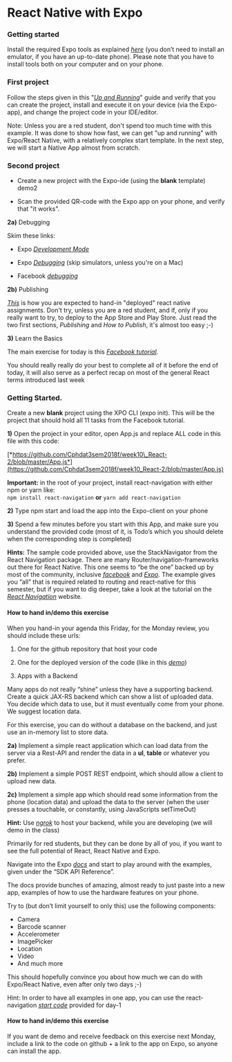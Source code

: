 # React Native with Expo
### Getting started

Install the required Expo tools as explained
[*here*](https://docs.expo.io/versions/latest/introduction/installation.html)
(you don’t need to install an emulator, if you have an up-to-date
phone). Please note that you have to install tools both on your computer
and on your phone.

### First project 


Follow the steps given in this "[*Up and
Running*](https://docs.expo.io/versions/latest/guides/up-and-running.html)"
guide and verify that you can create the project, install and execute it
on your device (via the Expo-app), and change the project code in your
IDE/editor.

Note: Unless you are a red student, don't spend too much time with this
example. It was done to show how fast, we can get "up and running" with
Expo/React Native, with a relatively complex start template. In the next
step, we will start a Native App almost from scratch.

### Second project 

- Create a new project with the Expo-ide (using the **blank** template) demo2

- Scan the provided QR-code with the Expo app on your phone, and verify that "it works".

**2a)** Debugging

Skim these links:

- Expo [*Development Mode*](https://docs.expo.io/versions/latest/guides/development-mode.html)

- Expo [*Debugging*](https://docs.expo.io/versions/latest/guides/debugging.html) (skip simulators, unless you're on a Mac)

- Facebook [*debugging*](https://facebook.github.io/react-native/docs/debugging.html)

**2b)** Publishing 

[*This*](https://docs.expo.io/versions/latest/guides/publishing.html) is
how you are expected to hand-in "deployed" react native assignments.
Don't try, unless you are a red student, and if, only if you really want
to try, to deploy to the App Store and Play Store. Just read the two
first sections, *Publishing* and *How to Publish*, it's almost too easy
;-)

**3)** Learn the Basics

The main exercise for today is this [*Facebook tutorial*](https://facebook.github.io/react-native/docs/getting-started.html).

You should really really do your best to complete all of it before the
end of today, it will also serve as a perfect recap on most of the
general React terms introduced last week

### Getting Started.

Create a new **blank**
project using the XPO CLI (expo init). This will be the project that
should hold all 11 tasks from the Facebook tutorial.

**1)** Open the project in your editor, open App.js and replace ALL code in this file with this code:

[*https://github.com/Cphdat3sem2018f/week10\_React-2/blob/master/App.js*](https://github.com/Cphdat3sem2018f/week10_React-2/blob/master/App.js)

**Important:** in the root of your project, install react-navigation with either npm or yarn
like:  
`npm install react-navigation` **or**  `yarn add react-navigation`

**2)** Type npm start and load the app into the Expo-client on your phone

**3)** Spend a few minutes before you start with this App, and make sure you understand the provided code (most of it, is Todo’s which you should delete when the
corresponding step is completed)

**Hints:** The sample code provided above, use the StackNavigator from the React Navigation package. There are many Router/navigation-frameworks out there for React Native. This one seems to “be the one” backed up by most of the community, inclusive [*facebook*](https://facebook.github.io/react-native/docs/navigation.html)
and [*Expo*](https://docs.expo.io/versions/v28.0.0/guides/routing-and-navigation#__next).
The example gives you “all” that is required related to routing and
react-native for this semester, but if you want to dig deeper, take a
look at the tutorial on the [*React
Navigation*](https://reactnavigation.org/docs/en/getting-started.html)
website.

#### **How to hand in/demo this exercise**

When you hand-in your agenda this Friday, for the Monday review, you should include these urls:

1.  <span id="_jsu0iumhs582" class="anchor"></span>One for the github repository that host your code

2.  <span id="_9zromvd1ih55" class="anchor"></span>One for the deployed
version of the code (like in this
[*demo*](https://expo.io/@lars/blank))

3. Apps with a Backend

Many apps do not really “shine” unless they have a supporting backend. Create a quick JAX-RS backend which can show a list of uploaded data. You decide which data to
use, but it must eventually come from your phone. We suggest location data.

For this exercise, you can do without a database on the backend, and just use an in-memory list to store data.

**2a)** Implement a simple react application which can load data from the server via a Rest-API and render the data in a **ul**, **table** or whatever you
prefer.

**2b)** Implement a simple POST REST endpoint, which should allow a client to upload new data.

**2c)** Implement a simple app which should read some information from the phone (location data) and upload the data to the server (when the user presses a
touchable, or constantly, using JavaScripts setTimeOut)

**Hint:** Use [*ngrok*](https://ngrok.com/) to host your backend, while you are developing (we will demo in the class)

Primarily for red students, but they can be done by all of you, if you want to see the full potential of React, React Native and Expo.

Navigate into the Expo [*docs*](https://github.com/Cphdat3sem2017f/StartcodeExercises/blob/master/ReactNative/TutorialStart.js) 
and start to play around with the examples, given under the “SDK API
Reference”.

The docs provide bunches of amazing, almost ready to just paste into a
new app, examples of how to use the hardware features on your phone.

Try to (but don’t limit yourself to only this) use the following
components:
- Camera
- Barcode scanner
- Accelerometer
- ImagePicker
- Location
- Video
- And much more

This should hopefully convince you about how much we can do with
Expo/React Native, even after only two days ;-)

Hint: In order to have all examples in one app, you can use the
react-navigation [*start
code*](https://github.com/Cphdat3sem2018f/week10_React-2/blob/master/App.js)
provided for day-1

#### **How to hand in/demo this exercise**
If you want de demo and receive feedback on this exercise next Monday, include a link to the code on github + a link to the app on Expo, so anyone can install the
app. 
